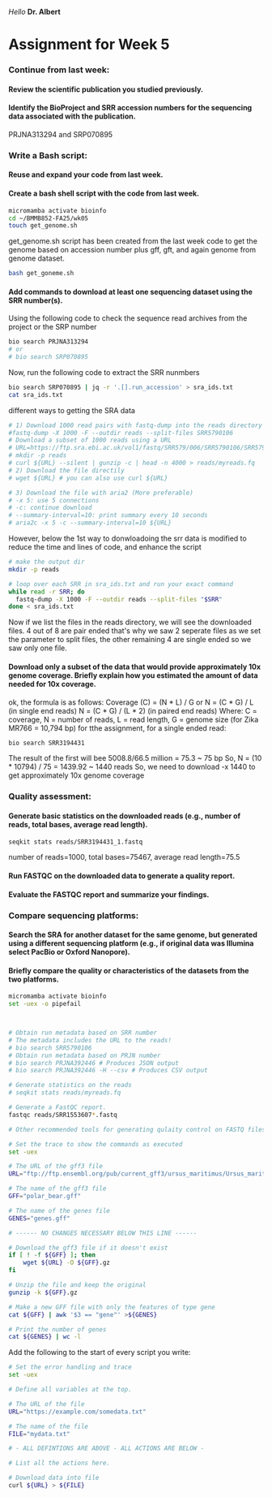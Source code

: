 *Hello* **Dr. Albert**
# Assignment for Week 5

### Continue from last week:
#### Review the scientific publication you studied previously.
#### Identify the BioProject and SRR accession numbers for the sequencing data associated with the publication.
PRJNA313294 and SRP070895

### Write a Bash script:
#### Reuse and expand your code from last week.
#### Create a bash shell script with the code from last week.
```bash
micromamba activate bioinfo
cd ~/BMMB852-FA25/wk05
touch get_genome.sh
```
get_genome.sh script has been created from the last week code to get the genome based on accession number plus gff, gft, and again genome from genome dataset. 
```bash
bash get_goneme.sh
```
#### Add commands to download at least one sequencing dataset using the SRR number(s).
Using the following code to check the sequence read archives from the project or the SRP number
```bash
bio search PRJNA313294
# or
# bio search SRP070895
``` 
Now, run the following code to extract the SRR nunmbers
```bash
bio search SRP070895 | jq -r '.[].run_accession' > sra_ids.txt
cat sra_ids.txt
```

different ways to getting the SRA data
```bash
# 1) Download 1000 read pairs with fastq-dump into the reads directory that specified by the SRR number
#fastq-dump -X 1000 -F --outdir reads --split-files SRR5790106
# Download a subset of 1000 reads using a URL
# URL=https://ftp.sra.ebi.ac.uk/vol1/fastq/SRR579/006/SRR5790106/SRR5790106.fastq.gz
# mkdir -p reads
# curl ${URL} --silent | gunzip -c | head -n 4000 > reads/myreads.fq
# 2) Download the file directily 
# wget ${URL} # you can also use curl ${URL}

# 3) Download the file with aria2 (More preferable)
# -x 5: use 5 connections
# -c: continue download
# --summary-interval=10: print summary every 10 seconds
# aria2c -x 5 -c --summary-interval=10 ${URL}
```
However, below the 1st way to donwloadoing the srr data is modified to reduce the time and lines of code, and enhance the script
```bash
# make the output dir
mkdir -p reads

# loop over each SRR in sra_ids.txt and run your exact command
while read -r SRR; do
  fastq-dump -X 1000 -F --outdir reads --split-files "$SRR"
done < sra_ids.txt
```
Now if we list the files in the reads directory, we will see the downloaded files. 4 out of 8 are pair ended that's why we saw 2 seperate files as we set the parameter to split files, the other remaining 4 are single ended so we saw only one file.

#### Download only a subset of the data that would provide approximately 10x genome coverage. Briefly explain how you estimated the amount of data needed for 10x coverage.
ok, the formula is as follows:
Coverage (C) = (N * L) / G or N = (C * G) / L (in single end reads)
N = (C * G) / (L * 2) (in paired end reads)
Where: C = coverage, N = number of reads, L = read length, G = genome size (for Zika MR766 = 10,794 bp)
for tthe assignment, for a single ended read:
```bash
bio search SRR3194431
```
The result of the first will bee 5008.8/66.5 million = 75.3 ~ 75 bp
So, N = (10 * 10794) / 75 = 1439.92 ~ 1440 reads
So, we need to download -x 1440 to get approximately 10x genome coverage

### Quality assessment:

#### Generate basic statistics on the downloaded reads (e.g., number of reads, total bases, average read length).
```bash
seqkit stats reads/SRR3194431_1.fastq
```
number of reads=1000, total bases=75467, average read length=75.5
#### Run FASTQC on the downloaded data to generate a quality report.

#### Evaluate the FASTQC report and summarize your findings.

### Compare sequencing platforms:
#### Search the SRA for another dataset for the same genome, but generated using a different sequencing platform (e.g., if original data was Illumina select PacBio or Oxford Nanopore).
#### Briefly compare the quality or characteristics of the datasets from the two platforms.



```bash
micromamba activate bioinfo
set -uex -o pipefail
```


```bash


# Obtain run metadata based on SRR number
# The metadata includes the URL to the reads!
# bio search SRR5790106
# Obtain run metadata based on PRJN number
# bio search PRJNA392446 # Produces JSON output
# bio search PRJNA392446 -H --csv # Produces CSV output

# Generate statistics on the reads
# seqkit stats reads/myreads.fq

# Generate a FastQC report.
fastqc reads/SRR1553607*.fastq

# Other recommended tools for generating qulaity control on FASTQ files are: fastp / cutadapt / trimmomatic 
```



```bash
# Set the trace to show the commands as executed
set -uex

# The URL of the gff3 file
URL="ftp://ftp.ensembl.org/pub/current_gff3/ursus_maritimus/Ursus_maritimus.UrsMar_1.0.112.gff3.gz"

# The name of the gff3 file
GFF="polar_bear.gff"

# The name of the genes file
GENES="genes.gff"

# ------ NO CHANGES NECESSARY BELOW THIS LINE ------

# Download the gff3 file if it doesn't exist
if [ ! -f ${GFF} ]; then
    wget ${URL} -O ${GFF}.gz
fi

# Unzip the file and keep the original
gunzip -k ${GFF}.gz

# Make a new GFF file with only the features of type gene
cat ${GFF} | awk '$3 == "gene"' >${GENES}

# Print the number of genes
cat ${GENES} | wc -l
```




Add the following to the start of every script you write:
```bash
# Set the error handling and trace
set -uex

# Define all variables at the top.

# The URL of the file
URL="https://example.com/somedata.txt"

# The name of the file
FILE="mydata.txt"

# - ALL DEFINTIONS ARE ABOVE - ALL ACTIONS ARE BELOW -

# List all the actions here.

# Download data into file
curl ${URL} > ${FILE}
```
